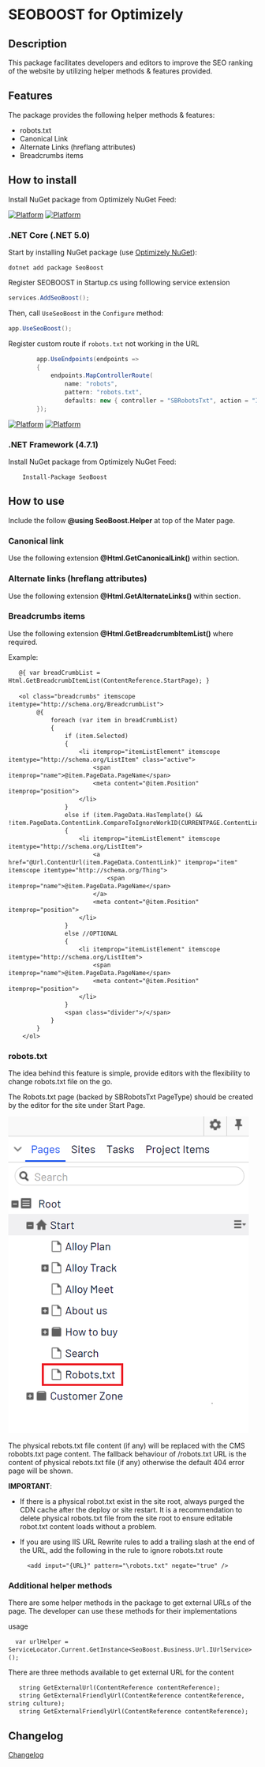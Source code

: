 # SEOBOOST for Optimizely

## Description
This package facilitates developers and editors to improve the SEO ranking of the website by utilizing helper methods & features provided.

## Features
The package provides the following helper methods & features:
* robots.txt
* Canonical Link 
* Alternate Links (hreflang attributes)
* Breadcrumbs items

## How to install
Install NuGet package from Optimizely NuGet Feed:


[![Platform](https://img.shields.io/badge/Platform-.NET%205.0-blue.svg?style=flat)](https://msdn.microsoft.com/en-us/library/w0x726c2%28v=vs.110%29.aspx)
[![Platform](https://img.shields.io/badge/EPiServer-%2012-orange.svg?style=flat)](http://world.episerver.com/cms/)

### .NET Core (.NET 5.0)


Start by installing NuGet package (use [Optimizely NuGet](https://nuget.optimizely.com/)):

```
dotnet add package SeoBoost
```

Register SEOBOOST in Startup.cs using folllowing service extension 

```csharp
services.AddSeoBoost();
```

Then, call `UseSeoBoost` in the `Configure` method:

```csharp
app.UseSeoBoost();
```

Register custom route if `robots.txt` not working in the URL
```csharp
        app.UseEndpoints(endpoints =>
        {
            endpoints.MapControllerRoute(
                name: "robots",
                pattern: "robots.txt",
                defaults: new { controller = "SBRobotsTxt", action = "Index" });
        });
```

[![Platform](https://img.shields.io/badge/Platform-.NET%204.6.1-blue.svg?style=flat)](https://msdn.microsoft.com/en-us/library/w0x726c2%28v=vs.110%29.aspx)
[![Platform](https://img.shields.io/badge/Episerver-%2011.0.+-orange.svg?style=flat)](http://world.episerver.com/cms/)

### .NET Framework (4.7.1)

Install NuGet package from Optimizely NuGet Feed:

```
    Install-Package SeoBoost
```
	
## How to use

Include the follow **@using SeoBoost.Helper** at top of the Mater page.
     
### Canonical link
Use the following extension **@Html.GetCanonicalLink()** within **<head></head>** section.
     
### Alternate links (hreflang attributes)
Use the following extension **@Html.GetAlternateLinks()** within **<head></head>** section.

### Breadcrumbs items
Use the following extension **@Html.GetBreadcrumbItemList()** where required.

Example:
                    
       @{ var breadCrumbList = Html.GetBreadcrumbItemList(ContentReference.StartPage); }

       <ol class="breadcrumbs" itemscope itemtype="http://schema.org/BreadcrumbList">
            @{
                foreach (var item in breadCrumbList)
                {
                    if (item.Selected)
                    {
                        <li itemprop="itemListElement" itemscope itemtype="http://schema.org/ListItem" class="active">
                            <span itemprop="name">@item.PageData.PageName</span>
                            <meta content="@item.Position" itemprop="position">
                        </li>
                    }
                    else if (item.PageData.HasTemplate() && !item.PageData.ContentLink.CompareToIgnoreWorkID(CURRENTPAGE.ContentLink))
                    {
                        <li itemprop="itemListElement" itemscope itemtype="http://schema.org/ListItem">
                            <a href="@Url.ContentUrl(item.PageData.ContentLink)" itemprop="item" itemscope itemtype="http://schema.org/Thing">
                                <span itemprop="name">@item.PageData.PageName</span>
                            </a>
                            <meta content="@item.Position" itemprop="position">
                        </li>
                    }
                    else //OPTIONAL
                    {
                        <li itemprop="itemListElement" itemscope itemtype="http://schema.org/ListItem">
                            <span itemprop="name">@item.PageData.PageName</span>
                            <meta content="@item.Position" itemprop="position">
                        </li>
                    }
                    <span class="divider">/</span>
                }
            }
        </ol> 
       
### robots.txt

The idea behind this feature is simple, provide editors with the flexibility to change robots.txt file on the go. 

The Robots.txt page (backed by SBRobotsTxt PageType) should be created by the editor for the site under Start Page. 

![robots.txt PageType](assets/docsimages/image001.png)

The physical rebots.txt file content (if any) will be replaced with the CMS robobts.txt page content. The fallback behaviour of /robots.txt URL is the content of physical rebots.txt file (if any) otherwise the default 404 error page will be shown.

**IMPORTANT**: 
* If there is a physical robot.txt exist in the site root, always purged the CDN cache after the deploy or site restart. It is a recommendation to delete physical robots.txt file from the site root to ensure editable robot.txt content loads without a problem.
* If you are using IIS URL Rewrite rules to add a trailing slash at the end of the URL, add the following in the rule to ignore robots.txt route 
    
        <add input="{URL}" pattern="\robots.txt" negate="true" />

### Additional helper methods

There are some helper methods in the package to get external URLs of the page. The developer can use these methods for their implementations 

usage 

      var urlHelper = ServiceLocator.Current.GetInstance<SeoBoost.Business.Url.IUrlService>();


There are three methods available to get external URL for the content 

       string GetExternalUrl(ContentReference contentReference);
       string GetExternalFriendlyUrl(ContentReference contentReference, string culture);
       string GetExternalFriendlyUrl(ContentReference contentReference);

## Changelog

[Changelog](CHANGELOG.md)

